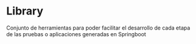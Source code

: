 # Library
Conjunto de herramientas para poder facilitar el desarrollo de cada etapa de las pruebas o aplicaciones generadas en Springboot
